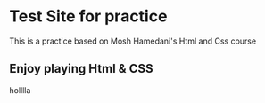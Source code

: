 # Test Site for practice

This is a practice based on Mosh Hamedani's Html and Css course

## Enjoy playing Html & CSS

holllla
